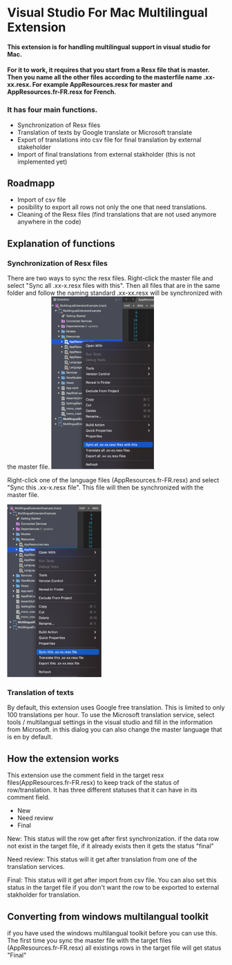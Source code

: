 # Visual Studio For Mac Multilingual Extension
#### This extension is for handling multilingual support in visual studio for Mac.
#### For it to work, it requires that you start from a Resx file that is master. Then you name all the other files according to the masterfile name .xx-xx.resx. For example AppResources.resx for master and AppResources.fr-FR.resx for French.

### It has four main functions.

* Synchronization of Resx files
* Translation of texts by Google translate or Microsoft translate
* Export of translations into csv file for final translation by external stakeholder
* Import of final translations from external stakholder (this is not implemented yet) 

## Roadmapp 
* Import of csv file
* posibility to export all rows not only the one that need translations.
* Cleaning of the Resx files (find translations that are not used anymore anywhere in the code)

 ## Explanation of functions
 ### Synchronization of Resx files
 There are two ways to sync the resx files. 
 Right-click the master file and select "Sync all .xx-x.resx files with this". Then all files that are in the same folder and follow the naming standard .xx-xx.resx  will be synchronized with the master file. 
 <img width=“100” height="400" src="https://github.com/JoacimWall/Visual-studio-multilingual-extension/blob/main/Images/SyncAllFilePopUpDialog.png">
 
Right-click one of the language files (AppResources.fr-FR.resx) and select "Sync this .xx-x.resx file". This file will then be synchronized with the master file.

<img width=“100” height="400" src="https://github.com/JoacimWall/Visual-studio-multilingual-extension/blob/main/Images/SyncFilePopUpDialog.png">

### Translation of texts
By default, this extension uses Google free translation. This is limited to only 100 translations per hour. To use the Microsoft translation service, select tools / multilangual settings in the visual studio and fill in the information from Microsoft. in this dialog you can also change the master language that is en by default.

## How the extension works 
This extension use the comment field in the target resx files(AppResources.fr-FR.resx) to keep track of the status of row/translation. It has three different statuses that it can have in its comment field.
* New
* Need review
* Final

New: This status will the row get after first synchronization. if the data row not exist in the target file,
if it already exists then it gets the status "final"

Need review: This status will it get after translation from one of the translation services.

Final: This status will it get after import from csv file. You can also set this status in the target file if you don't want the row to be exported to external stakholder for translation.

## Converting from windows multilangual toolkit
if you have used the windows multilangual toolkit before you can use this. The first time you sync the master file with the target files (AppResources.fr-FR.resx) all existings rows in the target file will get status "Final"  
